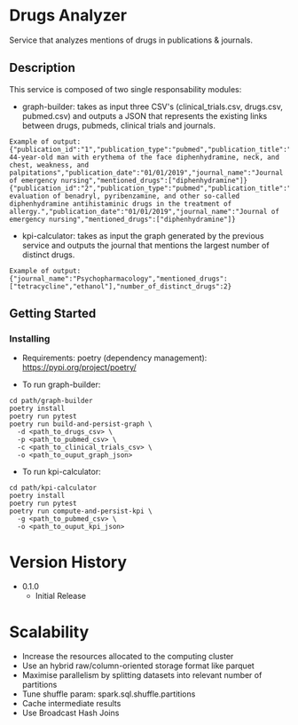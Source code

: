 # Drugs Analyzer

Service that analyzes mentions of drugs in publications & journals.

## Description

This service is composed of two single responsability modules:

* graph-builder: takes as input three CSV's (clinical_trials.csv, drugs.csv, pubmed.csv) and outputs a JSON that represents the existing links between drugs, pubmeds, clinical trials and journals.
```
Example of output:
{"publication_id":"1","publication_type":"pubmed","publication_title":"A 44-year-old man with erythema of the face diphenhydramine, neck, and chest, weakness, and palpitations","publication_date":"01/01/2019","journal_name":"Journal of emergency nursing","mentioned_drugs":["diphenhydramine"]}
{"publication_id":"2","publication_type":"pubmed","publication_title":"An evaluation of benadryl, pyribenzamine, and other so-called diphenhydramine antihistaminic drugs in the treatment of allergy.","publication_date":"01/01/2019","journal_name":"Journal of emergency nursing","mentioned_drugs":["diphenhydramine"]}
```
* kpi-calculator: takes as input the graph generated by the previous service and outputs the journal that mentions the largest number of distinct drugs.
```
Example of output:
{"journal_name":"Psychopharmacology","mentioned_drugs":["tetracycline","ethanol"],"number_of_distinct_drugs":2}
```

## Getting Started

### Installing
* Requirements: poetry (dependency management): https://pypi.org/project/poetry/

* To run graph-builder:

```
cd path/graph-builder
poetry install
poetry run pytest
poetry run build-and-persist-graph \
  -d <path_to_drugs_csv> \
  -p <path_to_pubmed_csv> \
  -c <path_to_clinical_trials_csv> \
  -o <path_to_ouput_graph_json>
```

* To run kpi-calculator:

```
cd path/kpi-calculator
poetry install
poetry run pytest
poetry run compute-and-persist-kpi \
  -g <path_to_pubmed_csv> \
  -o <path_to_ouput_kpi_json>
```

# Version History
* 0.1.0
    * Initial Release

# Scalability

* Increase the resources allocated to the computing cluster
* Use an hybrid raw/column-oriented storage format like parquet
* Maximise parallelism by splitting datasets into relevant number of partitions
* Tune shuffle param: spark.sql.shuffle.partitions
* Cache intermediate results
* Use Broadcast Hash Joins

